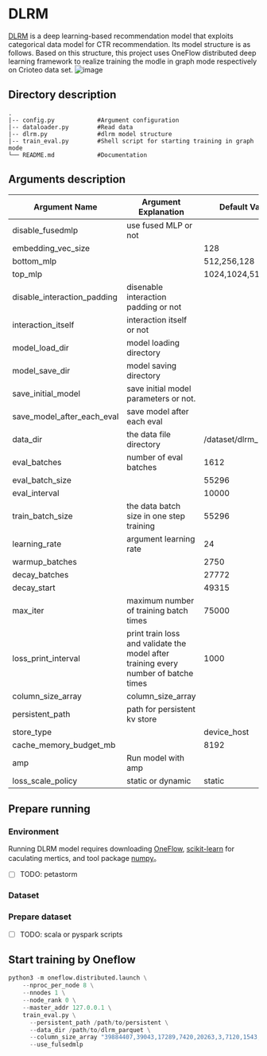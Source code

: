 # DLRM
[DLRM](https://arxiv.org/pdf/1906.00091.pdf) is a deep learning-based recommendation model that exploits categorical data model for CTR recommendation. Its model structure is as follows. Based on this structure, this project uses OneFlow distributed deep learning framework to realize training the modle in graph mode respectively on Crioteo data set.
![image](https://user-images.githubusercontent.com/63446546/158937131-1a057659-0d49-4bfb-aee2-5568e605fa01.png)

## Directory description
```
.
|-- config.py            #Argument configuration
|-- dataloader.py        #Read data
|-- dlrm.py              #dlrm model structure
|-- train_eval.py        #Shell script for starting training in graph mode
└── README.md            #Documentation
```
## Arguments description
|Argument Name|Argument Explanation|Default Value|
|-----|---|------|
|disable_fusedmlp|use fused MLP or not||
|embedding_vec_size||128|
|bottom_mlp||512,256,128|
|top_mlp||1024,1024,512,256|
|disable_interaction_padding|disenable interaction padding or not||
|interaction_itself|interaction itself or not||
|model_load_dir|model loading directory||
|model_save_dir|model saving directory||
|save_initial_model|save initial model parameters or not.||
|save_model_after_each_eval|save model after each eval||
|data_dir|the data file directory|/dataset/dlrm_parquet|
|eval_batches|number of eval batches|1612|
|eval_batch_size||55296|
|eval_interval||10000|    
|train_batch_size|the data batch size in one step training|55296|
|learning_rate|argument learning rate|24|
|warmup_batches||2750|
|decay_batches||27772|
|decay_start||49315|
|max_iter|maximum number of training batch times|75000|
|loss_print_interval|print train loss and validate the model after training every number of batche times|1000|
|column_size_array|column_size_array||
|persistent_path|path for persistent kv store||
|store_type||device_host|
|cache_memory_budget_mb||8192|
|amp|Run model with amp||
|loss_scale_policy|static or dynamic|static|


## Prepare running
### Environment
Running DLRM model requires downloading [OneFlow](https://github.com/Oneflow-Inc/oneflow), [scikit-learn](https://scikit-learn.org/stable/install.html) for caculating mertics, and tool package [numpy](https://numpy.org/)。

- [ ] TODO: petastorm
### Dataset

### Prepare dataset 
- [ ] TODO: scala or pyspark scripts

## Start training by Oneflow
```python
python3 -m oneflow.distributed.launch \
    --nproc_per_node 8 \
    --nnodes 1 \
    --node_rank 0 \
    --master_addr 127.0.0.1 \
    train_eval.py \
      --persistent_path /path/to/persistent \
      --data_dir /path/to/dlrm_parquet \
      --column_size_array "39884407,39043,17289,7420,20263,3,7120,1543,63,38532952,2953546,403346,10,2208,11938,155,4,976,14,39979772,25641295,39664985,585935,12972,108,36" \
      --use_fulsedmlp
```






